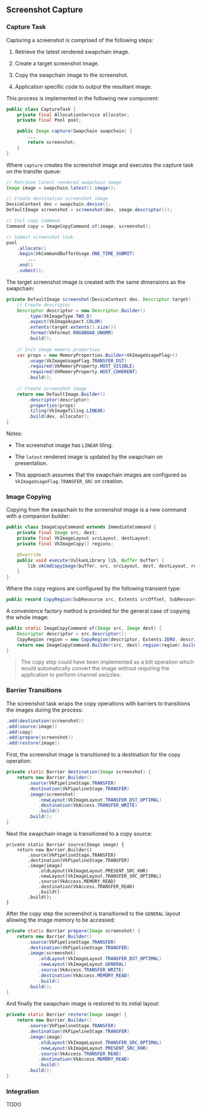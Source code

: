 
## Screenshot Capture

### Capture Task

Capturing a screenshot is comprised of the following steps:

1. Retrieve the latest rendered swapchain image.

2. Create a target screenshot image.

3. Copy the swapchain image to the screenshot.

4. Application specific code to output the resultant image.

This process is implemented in the following new component:

```java
public class CaptureTask {
    private final AllocationService allocator;
    private final Pool pool;

    public Image capture(Swapchain swapchain) {
        ...
        return screenshot;
    }
}
```

Where `capture` creates the screenshot image and executes the capture task on the transfer queue:

```java
// Retrieve latest rendered swapchain image
Image image = swapchain.latest().image();

// Create destination screenshot image
DeviceContext dev = swapchain.device();
DefaultImage screenshot = screenshot(dev, image.descriptor());

// Init copy command
Command copy = ImageCopyCommand.of(image, screenshot);

// Submit screenshot task
pool
    .allocate()
    .begin(VkCommandBufferUsage.ONE_TIME_SUBMIT)
        ...
    .end()
    .submit();
```

The target screenshot image is created with the same dimensions as the swapchain:

```java
private DefaultImage screenshot(DeviceContext dev, Descriptor target) {
    // Create descriptor
    Descriptor descriptor = new Descriptor.Builder()
        .type(VkImageType.TWO_D)
        .aspect(VkImageAspect.COLOR)
        .extents(target.extents().size())
        .format(VkFormat.R8G8B8A8_UNORM)
        .build();
    
    // Init image memory properties
    var props = new MemoryProperties.Builder<VkImageUsageFlag>()
        .usage(VkImageUsageFlag.TRANSFER_DST)
        .required(VkMemoryProperty.HOST_VISIBLE)
        .required(VkMemoryProperty.HOST_COHERENT)
        .build();
    
    // Create screenshot image
    return new DefaultImage.Builder()
        .descriptor(descriptor)
        .properties(props)
        .tiling(VkImageTiling.LINEAR)
        .build(dev, allocator);
}
```

Notes:

* The screenshot image has `LINEAR` tiling.

* The `latest` rendered image is updated by the swapchain on presentation.

* This approach assumes that the swapchain images are configured as `VkImageUsageFlag.TRANSFER_SRC` on creation.

### Image Copying

Copying from the swapchain to the screenshot image is a new command with a companion builder:

```java
public class ImageCopyCommand extends ImmediateCommand {
    private final Image src, dest;
    private final VkImageLayout srcLayout, destLayout;
    private final VkImageCopy[] regions;

    @Override
    public void execute(VulkanLibrary lib, Buffer buffer) {
        lib.vkCmdCopyImage(buffer, src, srcLayout, dest, destLayout, regions.length, regions);
    }
}
```

Where the copy regions are configured by the following transient type:

```java
public record CopyRegion(SubResource src, Extents srcOffset, SubResource dest, Extents destOffset, Extents extents)
```

A convenience factory method is provided for the general case of copying the whole image:

```java
public static ImageCopyCommand of(Image src, Image dest) {
    Descriptor descriptor = src.descriptor();
    CopyRegion region = new CopyRegion(descriptor, Extents.ZERO, descriptor, Extents.ZERO, descriptor.extents());
    return new ImageCopyCommand.Builder(src, dest).region(region).build();
}
```

> The copy step could have been implemented as a blit operation which would automatically convert the image without requiring the application to perform channel swizzles.

### Barrier Transitions

The screenshot task wraps the copy operations with barriers to transitions the images during the process:

```java
.add(destination(screenshot))
.add(source(image))
.add(copy)
.add(prepare(screenshot))
.add(restore(image))
```

First, the screenshot image is transitioned to a destination for the copy operation:

```java
private static Barrier destination(Image screenshot) {
    return new Barrier.Builder()
        .source(VkPipelineStage.TRANSFER)
        .destination(VkPipelineStage.TRANSFER)
        .image(screenshot)
            .newLayout(VkImageLayout.TRANSFER_DST_OPTIMAL)
            .destination(VkAccess.TRANSFER_WRITE)
            .build()
        .build();
}
```

Next the swapchain image is transitioned to a copy source:

```
private static Barrier source(Image image) {
    return new Barrier.Builder()
        .source(VkPipelineStage.TRANSFER)
        .destination(VkPipelineStage.TRANSFER)
        .image(image)
            .oldLayout(VkImageLayout.PRESENT_SRC_KHR)
            .newLayout(VkImageLayout.TRANSFER_SRC_OPTIMAL)
            .source(VkAccess.MEMORY_READ)
            .destination(VkAccess.TRANSFER_READ)
            .build()
        .build();
}
```

After the copy step the screenshot is transitioned to the `GENERAL` layout allowing the image memory to be accessed:

```java
private static Barrier prepare(Image screenshot) {
    return new Barrier.Builder()
        .source(VkPipelineStage.TRANSFER)
        .destination(VkPipelineStage.TRANSFER)
        .image(screenshot)
            .oldLayout(VkImageLayout.TRANSFER_DST_OPTIMAL)
            .newLayout(VkImageLayout.GENERAL)
            .source(VkAccess.TRANSFER_WRITE)
            .destination(VkAccess.MEMORY_READ)
            .build()
        .build();
}
```

And finally the swapchain image is restored to its initial layout:

```java
private static Barrier restore(Image image) {
    return new Barrier.Builder()
        .source(VkPipelineStage.TRANSFER)
        .destination(VkPipelineStage.TRANSFER)
        .image(image)
            .oldLayout(VkImageLayout.TRANSFER_SRC_OPTIMAL)
            .newLayout(VkImageLayout.PRESENT_SRC_KHR)
            .source(VkAccess.TRANSFER_READ)
            .destination(VkAccess.MEMORY_READ)
            .build()
        .build();
}
```

### Integration

TODO

